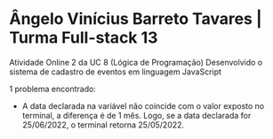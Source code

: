 # Ângelo Vinícius Barreto Tavares | Turma Full-stack 13

Atividade Online 2 da UC 8 (Lógica de Programação) 
Desenvolvido o sistema de cadastro de eventos em linguagem JavaScript

1 problema encontrado:
 - A data declarada na variável não coincide com o valor exposto no terminal, a diferença é de 1 mês. 
    Logo, se a data declarada for 25/06/2022, o terminal retorna 25/05/2022.
